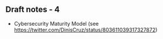 ## Draft notes - 4

* Cybersecurity Maturity Model (see https://twitter.com/DinisCruz/status/803611039317327872)  
